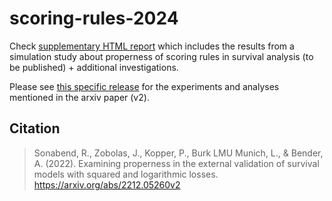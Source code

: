 # scoring-rules-2024

Check [supplementary HTML report](https://survival-org.github.io/scoring-rules-2024/) which includes the results from a simulation study about properness of scoring rules in survival analysis (to be published) + additional investigations.

Please see [this specific release](https://github.com/survival-org/scoring-rules-2024/releases) for the experiments and analyses mentioned in the arxiv paper (v2).

## Citation

> Sonabend, R., Zobolas, J., Kopper, P., Burk LMU Munich, L., & Bender, A. (2022). Examining properness in the external validation of survival models with squared and logarithmic losses. https://arxiv.org/abs/2212.05260v2
